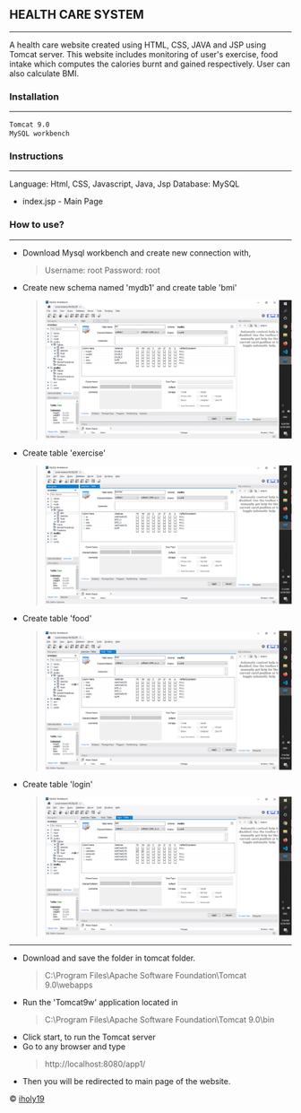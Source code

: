 ## HEALTH CARE SYSTEM

---

A health care website created using HTML, CSS, JAVA and JSP using Tomcat server. This website includes monitoring of user's exercise, food intake which computes the calories burnt and gained respectively. User can also calculate  BMI.
### Installation

---
```
Tomcat 9.0
MySQL workbench
```

### Instructions 

---
Language: Html, CSS, Javascript, Java, Jsp
Database: MySQL

* index.jsp - Main Page

### How to use?

---
* Download Mysql workbench and create new connection with,
    > Username: root
    > Password: root
* Create new schema named 'mydb1' and create table 'bmi'
    > ![bmi table](https://github.com/iholy19/Health-Care-Website/blob/master/bmi.png)
* Create table 'exercise'
    > ![exercise table](https://github.com/iholy19/Health-Care-Website/blob/master/ex.png)
* Create table 'food'
    > ![food table](https://github.com/iholy19/Health-Care-Website/blob/master/food.png)
* Create table 'login'
    > ![login table](https://github.com/iholy19/Health-Care-Website/blob/master/login.png)
---
* Download and save the folder in tomcat folder.
    >C:\Program Files\Apache Software Foundation\Tomcat 9.0\webapps
* Run the 'Tomcat9w' application located in
    >C:\Program Files\Apache Software Foundation\Tomcat 9.0\bin 
* Click start, to run the Tomcat server
* Go to any browser and type
    >http://localhost:8080/app1/
* Then you will be redirected to main page of the website.

© [iholy19](https://github.com/iholy19)
